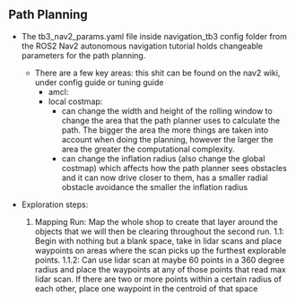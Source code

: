 ## Path Planning
- The tb3_nav2_params.yaml file inside navigation_tb3 config folder from the ROS2 Nav2 autonomous navigation tutorial holds changeable parameters for the path planning.
    - There are a few key areas: this shit can be found on the nav2 wiki, under config guide or tuning guide
        - amcl:
        - local costmap:
            - can change the width and height of the rolling window to change the area that the path planner uses to calculate the path. The bigger the area the more things are taken into account when doing the planning, however the larger the area the greater the computational complexity.
            - can change the inflation radius (also change the global costmap) which affects how the path planner sees obstacles and it can now drive closer to them, has a smaller radial obstacle avoidance the smaller the inflation radius


- Exploration steps:
    1. Mapping Run: Map the whole shop to create that layer around the objects that we will then be clearing throughout the second run. 
        1.1: Begin with nothing but a blank space, take in lidar scans and place waypoints on areas where the scan picks up the furthest explorable points.
            1.1.2: Can use lidar scan at maybe 60 points in a 360 degree radius and place the waypoints at any of those points that read max lidar scan. If there are two or more points within a certain radius of each other, place one waypoint in the centroid of that space